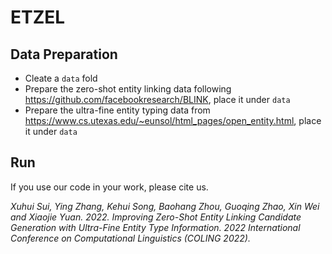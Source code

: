 # ETZEL

## Data Preparation
* Cleate a `data` fold
* Prepare the zero-shot entity linking data following <https://github.com/facebookresearch/BLINK>, place it under `data`
* Prepare the ultra-fine entity typing data from <https://www.cs.utexas.edu/~eunsol/html_pages/open_entity.html>, place it under `data`

## Run


If you use our code in your work, please cite us.

*Xuhui Sui, Ying Zhang, Kehui Song, Baohang Zhou, Guoqing Zhao, Xin Wei and Xiaojie Yuan. 2022. Improving Zero-Shot Entity Linking Candidate Generation with Ultra-Fine Entity Type Information. 2022 International Conference on Computational Linguistics (COLING 2022).*
